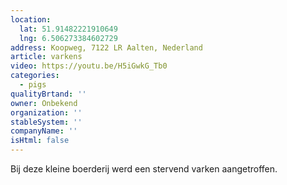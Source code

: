 ```yaml
---
location:
  lat: 51.91482221910649
  lng: 6.506273384602729
address: Koopweg, 7122 LR Aalten, Nederland
article: varkens
video: https://youtu.be/H5iGwkG_Tb0
categories:
  - pigs
qualityBrtand: ''
owner: Onbekend
organization: ''
stableSystem: ''
companyName: ''
isHtml: false
---
```

Bij deze kleine boerderij werd een stervend varken aangetroffen.
